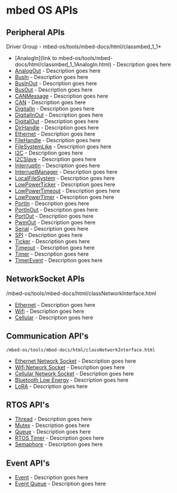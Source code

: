 # mbed OS APIs

## Peripheral APIs
Driver Group - mbed-os/tools/mbed-docs/html/classmbed_1_1*

- [AnalogIn](link to mbed-os/tools/mbed-docs/html/classmbed_1_1AnalogIn.html) - Description goes here
- [AnalogOut]() - Description goes here
- [BusIn]() - Description goes here
- [BusInOut]() - Description goes here
- [BusOut]() - Description goes here
- [CANMessage]() - Description goes here
- [CAN]() - Description goes here
- [DigitalIn]() - Description goes here
- [DigitalInOut]() - Description goes here
- [DigitalOut]() - Description goes here
- [DirHandle]() - Description goes here
- [Ethernet]() - Description goes here
- [FileHandle]() - Description goes here
- [FileSystemLike]() - Description goes here
- [I2C]() - Description goes here
- [I2CSlave]() - Description goes here
- [InterruptIn]() - Description goes here
- [InterruptManager]() - Description goes here
- [LocalFileSystem]() - Description goes here
- [LowPowerTicker]() - Description goes here
- [LowPowerTimeout]() - Description goes here
- [LowPowerTimer]() - Description goes here
- [PortIn]() - Description goes here
- [PortInOut]() - Description goes here
- [PortOut]() - Description goes here
- [PwmOut]() - Description goes here
- [Serial]() - Description goes here
- [SPI]() - Description goes here
- [Ticker]() - Description goes here
- [Timeout]() - Description goes here
- [Timer]() - Description goes here
- [TimerEvent]() - Description goes here
 
## NetworkSocket APIs
  /mbed-os/tools/mbed-docs/html/classNetworkInterface.html
  
  - [Ethernet]() - Description goes here
  - [Wifi]() - Description goes here
  - [Cellular]() - Description goes here

## Communication API's
    /mbed-os/tools/mbed-docs/html/classNetworkInterface.html
    
  - [Ethernet Network Socket]() - Description goes here
  - [Wifi Network Socket]() - Description goes here
  - [Cellular Network Socket]() - Description goes here
  - [Bluetooth Low Energy]() - Description goes here
  - [LoRA]() - Description goes here

## RTOS API's

  - [Thread]() - Description goes here
  - [Mutex]() - Description goes here
  - [Queue]() - Description goes here
  - [RTOS Timer]() - Description goes here
  - [Semaphore]() - Description goes here

## Event API's

  - [Event]() - Description goes here
  - [Event Queue]() - Description goes here
